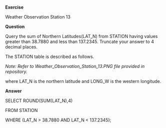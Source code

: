 **Exercise**

Weather Observation Station 13

**Question**

Query the sum of Northern Latitudes(LAT_N) from STATION having values greater than 38.7880 and less than 137.2345. Truncate your answer to 4 decimal places. 

The STATION table is described as follows.

*Note: Refer to Weather_Observation_Station_13.PNG file provided in repository.*

where LAT_N is the northern latitude and LONG_W is the western longitude.

**Answer**

SELECT ROUND(SUM(LAT_N),4)

FROM STATION

WHERE (LAT_N > 38.7880 AND LAT_N < 137.2345);
